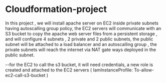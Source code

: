 # Cloudformation-project

In this project , we will install apache server on EC2 inside private subnets having autoscalling group policy, the EC2 servers will communicate with an S3 bucket to copy the apache web server files from a persistent storage , and will  configure 4 subnets , 2 private and 2 public subnets, the public subnet will be attached to a load balancer and an autoscalling group , the private subnets will reach the internet via NAT gate ways deployed in the public subnet.

--for the EC2 to call the s3 bucket, it will need credentials, a new role is created and attached to the EC2 servers ( IamInstanceProfile: To-allow-ec2-call-s3-bucket )
